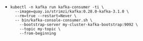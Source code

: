 - ```
  kubectl -n kafka run kafka-consumer -ti \
    --image=quay.io/strimzi/kafka:0.28.0-kafka-3.1.0 \
    --rm=true --restart=Never \
    -- bin/kafka-console-consumer.sh \
      --bootstrap-server my-cluster-kafka-bootstrap:9092 \
      --topic my-topic \
      --from-beginning
  
  ```
